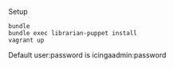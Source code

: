 Setup

```
bundle
bundle exec librarian-puppet install
vagrant up
```

Default user:password is icingaadmin:password
